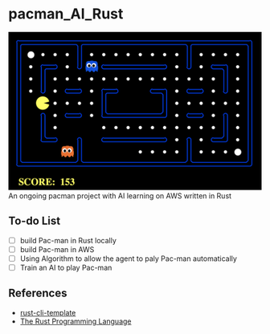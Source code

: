 # pacman_AI_Rust
![pacman](./img/pacman.png)
An ongoing pacman project with AI learning on AWS written in Rust

## To-do List
- [ ] build Pac-man in Rust locally
- [ ] build Pac-man in AWS
- [ ] Using Algorithm to allow the agent to paly Pac-man automatically
- [ ] Train an AI to play Pac-man
  
## References

* [rust-cli-template](https://github.com/kbknapp/rust-cli-template)
* [The Rust Programming Language](https://doc.rust-lang.org/book/)
